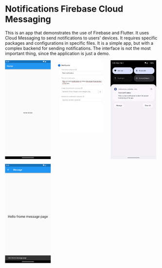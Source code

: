 # Notifications Firebase Cloud Messaging

This is an app that demonstrates the use of Firebase and Flutter. It uses Cloud Messaging to send notifications to users' devices. It requires specific packages and configurations in specific files. It is a simple app, but with a complex backend for sending notifications. The interface is not the most important thing, since the application is just a demo.

<div style="display: grid; grid-template-columns: repeat(auto-fill, minmax(150px, 1fr)); gap: 16px">
  <img width="150" src="screenshot1.jpg" alt="Screenshot 1">
  <img width="150" src="screenshot2.jpg" alt="Screenshot 2">
  <img width="150" src="screenshot3.jpg" alt="Screenshot 3">
  <img width="150" src="screenshot4.jpg" alt="Screenshot 4">
</div>

